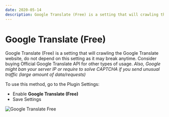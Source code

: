 ```yaml
---
date: 2020-05-14
description: Google Translate (Free) is a setting that will crawling the Google Translate website, do not depend on this setting as it may break anytime. Consider buying Official Google Translate API for other types of usage.
---
```


# Google Translate (Free)

Google Translate (Free) is a setting that will crawling the Google Translate website, do not depend on this setting as it may break anytime. Consider buying Official Google Translate API for other types of usage. _Also, Google might ban your server IP or require to solve CAPTCHA if you send unusual traffic (large amount of data/requests)_

To use this method, go to the Plugin Settings: 

*   Enable **Google Translate (Free)**
*   Save Settings

![Google Translate Free](https://enupal.com/assets/docs/1-enupal-translate.png)